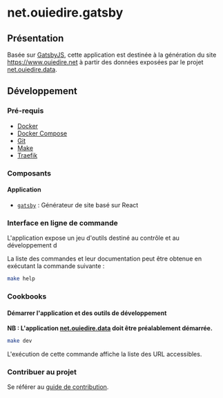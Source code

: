 # net.ouiedire.gatsby

## Présentation

Basée sur [GatsbyJS](https://www.gatsbyjs.com), cette application est destinée à la génération du site https://www.ouiedire.net à partir des données exposées par le projet [net.ouiedire.data](https://github.com/constructions-incongrues/net.ouiedire.data).

## Développement

### Pré-requis

- [Docker](https://www.docker.com/)
- [Docker Compose](https://docs.docker.com/compose/)
- [Git](https://git-scm.com/)
- [Make](https://www.gnu.org/software/make/)
- [Traefik](https://github.com/constructions-incongrues/net.constructions-incongrues.traefik)

### Composants

#### Application

- [`gatsby`](https://www.gatsbyjs.com) : Générateur de site basé sur React

### Interface en ligne de commande

L'application expose un jeu d'outils destiné au contrôle et au développement d

La liste des commandes et leur documentation peut être obtenue en exécutant la commande suivante :

```sh
make help
```

### Cookbooks

#### Démarrer l'application et des outils de développement

**NB : L'application  [net.ouiedire.data](https://github.com/constructions-incongrues/net.ouiedire.data) doit être préalablement démarrée.**

```sh
make dev
```

L'exécution de cette commande affiche la liste des URL accessibles.

### Contribuer au projet

Se référer au [guide de contribution](/CONTRIBUTING.md).

